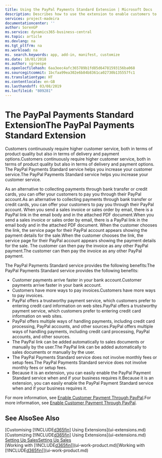 ```yaml
---
title: Using the PayPal Payments Standard Extension | Microsoft Docs
description: Describes how to use the extension to enable customers to make payments with PayPal.
services: project-madeira
documentationcenter: ''
author: SorenGP
ms.service: dynamics365-business-central
ms.topic: article
ms.devlang: na
ms.tgt_pltfrm: na
ms.workload: na
ms. search.keywords: app, add-in, manifest, customize
ms.date: 10/01/2018
ms.author: sgroespe
ms.openlocfilehash: 6aa3eec4afc365789b1fd85d64781593156ba068
ms.sourcegitcommit: 1bcfaa99ea302e6b84b8361ca02730b135557fc1
ms.translationtype: HT
ms.contentlocale: en-GB
ms.lasthandoff: 03/08/2019
ms.locfileid: "809281"
---
```

# <a name="the-paypal-payments-standard-extension"></a><span data-ttu-id="a9fd0-103">The PayPal Payments Standard Extension</span><span class="sxs-lookup"><span data-stu-id="a9fd0-103">The PayPal Payments Standard Extension</span></span>
<span data-ttu-id="a9fd0-104">Customers continuously require higher customer service, both in terms of product quality but also in terms of delivery and payment options.</span><span class="sxs-lookup"><span data-stu-id="a9fd0-104">Customers continuously require higher customer service, both in terms of product quality but also in terms of delivery and payment options.</span></span> <span data-ttu-id="a9fd0-105">The PayPal Payments Standard service helps you increase your customer service.</span><span class="sxs-lookup"><span data-stu-id="a9fd0-105">The PayPal Payments Standard service helps you increase your customer service.</span></span>

<span data-ttu-id="a9fd0-106">As an alternative to collecting payments through bank transfer or credit cards, you can offer your customers to pay you through their PayPal account.</span><span class="sxs-lookup"><span data-stu-id="a9fd0-106">As an alternative to collecting payments through bank transfer or credit cards, you can offer your customers to pay you through their PayPal account.</span></span> <span data-ttu-id="a9fd0-107">When you send a sales invoice or sales order by email, there is a PayPal link in the email body and in the attached PDF document.</span><span class="sxs-lookup"><span data-stu-id="a9fd0-107">When you send a sales invoice or sales order by email, there is a PayPal link in the email body and in the attached PDF document.</span></span> <span data-ttu-id="a9fd0-108">When the customer chooses the link, the service page for their PayPal account appears showing the payment details for the sale.</span><span class="sxs-lookup"><span data-stu-id="a9fd0-108">When the customer chooses the link, the service page for their PayPal account appears showing the payment details for the sale.</span></span> <span data-ttu-id="a9fd0-109">The customer can then pay the invoice as any other PayPal payment.</span><span class="sxs-lookup"><span data-stu-id="a9fd0-109">The customer can then pay the invoice as any other PayPal payment.</span></span>

<span data-ttu-id="a9fd0-110">The PayPal Payments Standard service provides the following benefits:</span><span class="sxs-lookup"><span data-stu-id="a9fd0-110">The PayPal Payments Standard service provides the following benefits:</span></span>

* <span data-ttu-id="a9fd0-111">Customer payments arrive faster in your bank account.</span><span class="sxs-lookup"><span data-stu-id="a9fd0-111">Customer payments arrive faster in your bank account.</span></span>
* <span data-ttu-id="a9fd0-112">Customers have more ways to pay invoices.</span><span class="sxs-lookup"><span data-stu-id="a9fd0-112">Customers have more ways to pay invoices.</span></span>
* <span data-ttu-id="a9fd0-113">PayPal offers a trustworthy payment service, which customers prefer to entering credit card information on web sites.</span><span class="sxs-lookup"><span data-stu-id="a9fd0-113">PayPal offers a trustworthy payment service, which customers prefer to entering credit card information on web sites.</span></span>
* <span data-ttu-id="a9fd0-114">PayPal offers multiple ways of handling payments, including credit card processing, PayPal accounts, and other sources.</span><span class="sxs-lookup"><span data-stu-id="a9fd0-114">PayPal offers multiple ways of handling payments, including credit card processing, PayPal accounts, and other sources.</span></span>
* <span data-ttu-id="a9fd0-115">The PayPal link can be added automatically to sales documents or manually by the user.</span><span class="sxs-lookup"><span data-stu-id="a9fd0-115">The PayPal link can be added automatically to sales documents or manually by the user.</span></span>
* <span data-ttu-id="a9fd0-116">The PayPal Payments Standard service does not involve monthly fees or setup fees.</span><span class="sxs-lookup"><span data-stu-id="a9fd0-116">The PayPal Payments Standard service does not involve monthly fees or setup fees.</span></span>
* <span data-ttu-id="a9fd0-117">Because it is an extension, you can easily enable the PayPal Payment Standard service when and if your business requires it.</span><span class="sxs-lookup"><span data-stu-id="a9fd0-117">Because it is an extension, you can easily enable the PayPal Payment Standard service when and if your business requires it.</span></span>  

<span data-ttu-id="a9fd0-118">For more information, see [Enable Customer Payment Through PayPal](sales-how-enable-payment-service-extensions.md).</span><span class="sxs-lookup"><span data-stu-id="a9fd0-118">For more information, see [Enable Customer Payment Through PayPal](sales-how-enable-payment-service-extensions.md).</span></span>

## <a name="see-also"></a><span data-ttu-id="a9fd0-119">See Also</span><span class="sxs-lookup"><span data-stu-id="a9fd0-119">See Also</span></span>
<span data-ttu-id="a9fd0-120">[Customising [!INCLUDE[d365fin](includes/d365fin_md.md)] Using Extensions](ui-extensions.md)</span><span class="sxs-lookup"><span data-stu-id="a9fd0-120">[Customizing [!INCLUDE[d365fin](includes/d365fin_md.md)] Using Extensions](ui-extensions.md)</span></span>  
[<span data-ttu-id="a9fd0-121">Setting Up Sales</span><span class="sxs-lookup"><span data-stu-id="a9fd0-121">Setting Up Sales</span></span>](sales-setup-sales.md)  
<span data-ttu-id="a9fd0-122">[Working with [!INCLUDE[d365fin](includes/d365fin_md.md)]](ui-work-product.md)</span><span class="sxs-lookup"><span data-stu-id="a9fd0-122">[Working with [!INCLUDE[d365fin](includes/d365fin_md.md)]](ui-work-product.md)</span></span>
